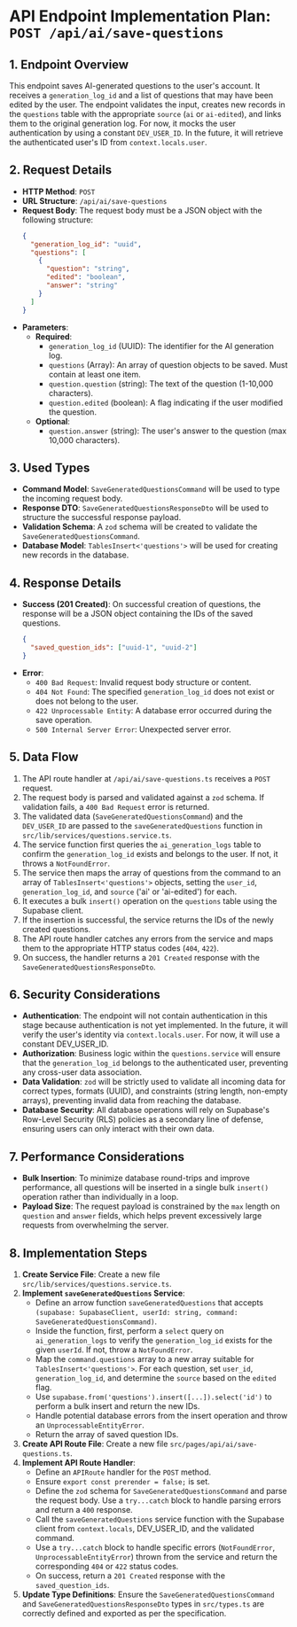 # API Endpoint Implementation Plan: `POST /api/ai/save-questions`

## 1. Endpoint Overview
This endpoint saves AI-generated questions to the user's account. It receives a `generation_log_id` and a list of questions that may have been edited by the user. The endpoint validates the input, creates new records in the `questions` table with the appropriate `source` (`ai` or `ai-edited`), and links them to the original generation log. For now, it mocks the user authentication by using a constant `DEV_USER_ID`. In the future, it will retrieve the authenticated user's ID from `context.locals.user`.

## 2. Request Details
-   **HTTP Method**: `POST`
-   **URL Structure**: `/api/ai/save-questions`
-   **Request Body**: The request body must be a JSON object with the following structure:
    ```json
    {
      "generation_log_id": "uuid",
      "questions": [
        {
          "question": "string",
          "edited": "boolean",
          "answer": "string"
        }
      ]
    }
    ```
-   **Parameters**:
    -   **Required**:
        -   `generation_log_id` (UUID): The identifier for the AI generation log.
        -   `questions` (Array): An array of question objects to be saved. Must contain at least one item.
        -   `question.question` (string): The text of the question (1-10,000 characters).
        -   `question.edited` (boolean): A flag indicating if the user modified the question.
    -   **Optional**:
        -   `question.answer` (string): The user's answer to the question (max 10,000 characters).

## 3. Used Types
-   **Command Model**: `SaveGeneratedQuestionsCommand` will be used to type the incoming request body.
-   **Response DTO**: `SaveGeneratedQuestionsResponseDto` will be used to structure the successful response payload.
-   **Validation Schema**: A `zod` schema will be created to validate the `SaveGeneratedQuestionsCommand`.
-   **Database Model**: `TablesInsert<'questions'>` will be used for creating new records in the database.

## 4. Response Details
-   **Success (201 Created)**: On successful creation of questions, the response will be a JSON object containing the IDs of the saved questions.
    ```json
    {
      "saved_question_ids": ["uuid-1", "uuid-2"]
    }
    ```
-   **Error**:
    -   `400 Bad Request`: Invalid request body structure or content.
    -   `404 Not Found`: The specified `generation_log_id` does not exist or does not belong to the user.
    -   `422 Unprocessable Entity`: A database error occurred during the save operation.
    -   `500 Internal Server Error`: Unexpected server error.

## 5. Data Flow
1.  The API route handler at `/api/ai/save-questions.ts` receives a `POST` request.
4.  The request body is parsed and validated against a `zod` schema. If validation fails, a `400 Bad Request` error is returned.
5.  The validated data (`SaveGeneratedQuestionsCommand`) and the `DEV_USER_ID` are passed to the `saveGeneratedQuestions` function in `src/lib/services/questions.service.ts`.
6.  The service function first queries the `ai_generation_logs` table to confirm the `generation_log_id` exists and belongs to the user. If not, it throws a `NotFoundError`.
7.  The service then maps the array of questions from the command to an array of `TablesInsert<'questions'>` objects, setting the `user_id`, `generation_log_id`, and `source` ('ai' or 'ai-edited') for each.
8.  It executes a bulk `insert()` operation on the `questions` table using the Supabase client.
9.  If the insertion is successful, the service returns the IDs of the newly created questions.
10. The API route handler catches any errors from the service and maps them to the appropriate HTTP status codes (`404`, `422`).
11. On success, the handler returns a `201 Created` response with the `SaveGeneratedQuestionsResponseDto`.

## 6. Security Considerations
-   **Authentication**: The endpoint will not contain authentication in this stage because authentication is not yet implemented. In the future, it will verify the user's identity via `context.locals.user`. For now, it will use a constant DEV_USER_ID.
-   **Authorization**: Business logic within the `questions.service` will ensure that the `generation_log_id` belongs to the authenticated user, preventing any cross-user data association.
-   **Data Validation**: `zod` will be strictly used to validate all incoming data for correct types, formats (UUID), and constraints (string length, non-empty arrays), preventing invalid data from reaching the database.
-   **Database Security**: All database operations will rely on Supabase's Row-Level Security (RLS) policies as a secondary line of defense, ensuring users can only interact with their own data.

## 7. Performance Considerations
-   **Bulk Insertion**: To minimize database round-trips and improve performance, all questions will be inserted in a single bulk `insert()` operation rather than individually in a loop.
-   **Payload Size**: The request payload is constrained by the `max` length on `question` and `answer` fields, which helps prevent excessively large requests from overwhelming the server.

## 8. Implementation Steps
1.  **Create Service File**: Create a new file `src/lib/services/questions.service.ts`.
2.  **Implement `saveGeneratedQuestions` Service**:
    -   Define an arrow function `saveGeneratedQuestions` that accepts `(supabase: SupabaseClient, userId: string, command: SaveGeneratedQuestionsCommand)`.
    -   Inside the function, first, perform a `select` query on `ai_generation_logs` to verify the `generation_log_id` exists for the given `userId`. If not, throw a `NotFoundError`.
    -   Map the `command.questions` array to a new array suitable for `TablesInsert<'questions'>`. For each question, set `user_id`, `generation_log_id`, and determine the `source` based on the `edited` flag.
    -   Use `supabase.from('questions').insert([...]).select('id')` to perform a bulk insert and return the new IDs.
    -   Handle potential database errors from the insert operation and throw an `UnprocessableEntityError`.
    -   Return the array of saved question IDs.
3.  **Create API Route File**: Create a new file `src/pages/api/ai/save-questions.ts`.
4.  **Implement API Route Handler**:
    -   Define an `APIRoute` handler for the `POST` method.
    -   Ensure `export const prerender = false;` is set.
    -   Define the `zod` schema for `SaveGeneratedQuestionsCommand` and parse the request body. Use a `try...catch` block to handle parsing errors and return a `400` response.
    -   Call the `saveGeneratedQuestions` service function with the Supabase client from `context.locals`, DEV_USER_ID, and the validated command.
    -   Use a `try...catch` block to handle specific errors (`NotFoundError`, `UnprocessableEntityError`) thrown from the service and return the corresponding `404` or `422` status codes.
    -   On success, return a `201 Created` response with the `saved_question_ids`.
5.  **Update Type Definitions**: Ensure the `SaveGeneratedQuestionsCommand` and `SaveGeneratedQuestionsResponseDto` types in `src/types.ts` are correctly defined and exported as per the specification.


